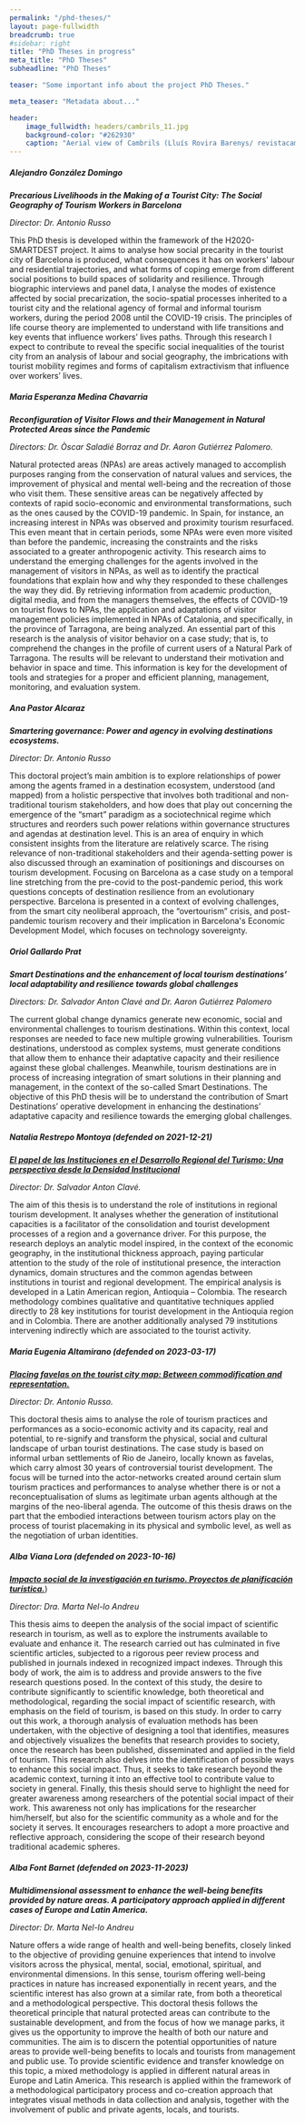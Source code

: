 ```yaml
---
permalink: "/phd-theses/"
layout: page-fullwidth
breadcrumb: true
#sidebar: right
title: "PhD Theses in progress"
meta_title: "PhD Theses"
subheadline: "PhD Theses"

teaser: "Some important info about the project PhD Theses." 

meta_teaser: "Metadata about..."

header:
    image_fullwidth: headers/cambrils_11.jpg
    background-color: "#262930"
    caption: "Aerial view of Cambrils (Lluís Rovira Barenys/ revistacambrils.cat)"
---
```

 

##### **_Alejandro González Domingo_**

***Precarious Livelihoods in the Making of a Tourist City: The Social Geography of Tourism Workers in Barcelona***

*Director: Dr. Antonio Russo*

This PhD thesis is developed within the framework of the H2020-SMARTDEST project. It aims to analyse how social precarity in the tourist city of Barcelona is produced, what consequences it has on workers' labour and residential trajectories, and what forms of coping emerge from different social positions to build spaces of solidarity and resilience. Through biographic interviews and panel data, I analyse the modes of existence affected by social precarization, the socio-spatial processes inherited to a tourist city and the relational agency of formal and informal tourism workers, during the period 2008 until the COVID-19 crisis. The principles of life course theory are implemented to understand with life transitions and key events that influence workers’ lives paths. Through this research I expect to contribute to reveal the specific social inequalities of the tourist city from an analysis of labour and social geography, the imbrications with tourist mobility regimes and forms of capitalism extractivism that influence over workers’ lives. 

##### **_Maria Esperanza Medina Chavarria_**

***Reconfiguration of Visitor Flows and their Management in Natural Protected Areas since the Pandemic***

*Directors: Dr. Òscar Saladié Borraz and Dr. Aaron Gutiérrez Palomero.*

Natural protected areas (NPAs) are areas actively managed to accomplish purposes ranging from the conservation of natural values and services, the improvement of physical and mental well-being and the recreation of those who visit them. These sensitive areas can be negatively affected by contexts of rapid socio-economic and environmental transformations, such as the ones caused by the COVID-19 pandemic. In Spain, for instance, an increasing interest in NPAs was observed and proximity tourism resurfaced. This even meant that in certain periods, some NPAs were even more visited than before the pandemic, increasing the constraints and the risks associated to a greater anthropogenic activity. This research aims to understand the emerging challenges for the agents involved in the management of visitors in NPAs, as well as to identify the practical foundations that explain how and why they responded to these challenges the way they did. By retrieving information from academic production, digital media, and from the managers themselves, the effects of COVID-19 on tourist flows to NPAs, the application and adaptations of visitor management policies implemented in NPAs of Catalonia, and specifically, in the province of Tarragona, are being analyzed. An essential part of this research is the analysis of visitor behavior on a case study; that is, to comprehend the changes in the profile of current users of a Natural Park of Tarragona. The results will be relevant to understand their motivation and behavior in space and time. This information is key for the development of tools and strategies for a proper and efficient planning, management, monitoring, and evaluation system.

##### **_Ana Pastor Alcaraz_**

***Smartering governance: Power and agency in evolving destinations ecosystems.***

*Director: Dr. Antonio Russo*

This doctoral project’s main ambition is to explore relationships of power among the agents framed in a destination ecosystem, understood (and mapped) from a holistic perspective that involves both traditional and non-traditional tourism stakeholders, and how does that play out concerning the emergence of the “smart” paradigm as a sociotechnical regime which structures and reorders such power relations within governance structures and agendas at destination level. This is an area of enquiry in which consistent insights from the literature are relatively scarce. The rising relevance of non-traditional stakeholders and their agenda-setting power is also discussed through an examination of positionings and discourses on tourism development. Focusing on Barcelona as a case study on a temporal line stretching from the pre-covid to the post-pandemic period, this work questions concepts of destination resilience from an evolutionary perspective. Barcelona is presented in a context of evolving challenges, from the smart city neoliberal approach, the “overtourism” crisis, and post-pandemic tourism recovery and their implication in Barcelona's Economic Development Model, which focuses on technology sovereignty.

##### **_Oriol Gallardo Prat_**

***Smart Destinations and the enhancement of local tourism destinations’ local adaptability and resilience towards global challenges***

*Directors: Dr. Salvador Anton Clavé and Dr. Aaron Gutiérrez Palomero*

The current global change dynamics generate new economic, social and environmental challenges to tourism destinations. Within this context, local responses are needed to face new multiple growing vulnerabilities. Tourism destinations, understood as complex systems, must generate conditions that allow them to enhance their adaptative capacity and their resilience against these global challenges. Meanwhile, tourism destinations are in process of increasing integration of smart solutions in their planning and management, in the context of the so-called Smart Destinations. The objective of this PhD thesis will be to understand the contribution of Smart Destinations’ operative development in enhancing the destinations’ adaptative capacity and resilience towards the emerging global challenges.

##### **_Natalia Restrepo Montoya (defended on 2021-12-21)_**

[***El papel de las Instituciones en el Desarrollo Regional del Turismo: Una perspectiva desde la Densidad Institucional***](http://hdl.handle.net/10803/673175)

*Director: Dr. Salvador Anton Clavé.*

The aim of this thesis is to understand the role of institutions in regional tourism development. It analyses whether the generation of institutional capacities is a facilitator of the consolidation and tourist development processes of a region and a governance driver. For this purpose, the research deploys an analytic model inspired, in the context of the economic geography, in the institutional thickness approach, paying particular attention to the study of the role of institutional presence, the interaction dynamics, domain structures and the common agendas between institutions in tourist and regional development. The empirical analysis is developed in a Latin American region, Antioquia – Colombia. The research methodology combines qualitative and quantitative techniques applied directly to 28 key institutions for tourist development in the Antioquia region and in Colombia. There are another additionally analysed 79 institutions intervening indirectly which are associated to the tourist activity.

##### **_Maria Eugenia Altamirano (defended on 2023-03-17)_**

[***Placing favelas on the tourist city map: Between commodification and representation.***](https://www.tdx.cat/handle/10803/688205#page=1)

*Director: Dr. Antonio Russo.*

This doctoral thesis aims to analyse the role of tourism practices and performances as a socio-economic activity and its capacity, real and potential, to re-signify and transform the physical, social and cultural landscape of urban tourist destinations. The case study is based on informal urban settlements of Rio de Janeiro, locally known as favelas, which carry almost 30 years of controversial tourist development. The focus will be turned into the actor-networks created around certain slum tourism practices and performances to analyse whether there is or not a reconceptualisation of slums as legitimate urban agents although at the margins of the neo-liberal agenda. The outcome of this thesis draws on the part that the embodied interactions between tourism actors play on the process of tourist placemaking in its physical and symbolic level, as well as the negotiation of urban identities.

##### **_Alba Viana Lora (defended on 2023-10-16)_**

[***Impacto social de la investigación en turismo. Proyectos de planificación turística.***](http://hdl.handle.net/10803/689276))

*Director: Dra. Marta Nel-lo Andreu*

This thesis aims to deepen the analysis of the social impact of scientific research in tourism, as well as to explore the instruments available to evaluate and enhance it. The research carried out has culminated in five scientific articles, subjected to a rigorous peer review process and published in journals indexed in recognized impact indexes. Through this body of work, the aim is to address and provide answers to the five research questions posed. In the context of this study, the desire to contribute significantly to scientific knowledge, both theoretical and methodological, regarding the social impact of scientific research, with emphasis on the field of tourism, is based on this study. In order to carry out this work, a thorough analysis of evaluation methods has been undertaken, with the objective of designing a tool that identifies, measures and objectively visualizes the benefits that research provides to society, once the research has been published, disseminated and applied in the field of tourism. This research also delves into the identification of possible ways to enhance this social impact. Thus, it seeks to take research beyond the academic context, turning it into an effective tool to contribute value to society in general. Finally, this thesis should serve to highlight the need for greater awareness among researchers of the potential social impact of their work. This awareness not only has implications for the researcher him/herself, but also for the scientific community as a whole and for the society it serves. It encourages researchers to adopt a more proactive and reflective approach, considering the scope of their research beyond traditional academic spheres.

##### **_Alba Font Barnet (defended on 2023-11-2023)_**

***Multidimensional assessment to enhance the well-being benefits provided by nature areas. A participatory approach applied in different cases of Europe and Latin America.***

*Director: Dr. Marta Nel-lo Andreu*

Nature offers a wide range of health and well-being benefits, closely linked to the objective of providing genuine experiences that intend to involve visitors across the physical, mental, social, emotional, spiritual, and environmental dimensions. In this sense, tourism offering well-being practices in nature has increased exponentially in recent years, and the scientific interest has also grown at a similar rate, from both a theoretical and a methodological perspective.
This doctoral thesis follows the theoretical principle that natural protected areas can contribute to the sustainable development, and from the focus of how we manage parks, it gives us the opportunity to improve the health of both our nature and communities. The aim is to discern the potential opportunities of nature areas to provide well-being benefits to locals and tourists from management and public use. To provide scientific evidence and transfer knowledge on this topic, a mixed methodology is applied in different natural areas in Europe and Latin America. This research is applied within the framework of a methodological participatory process and co-creation approach that integrates visual methods in data collection and analysis, together with the involvement of public and private agents, locals, and tourists.
